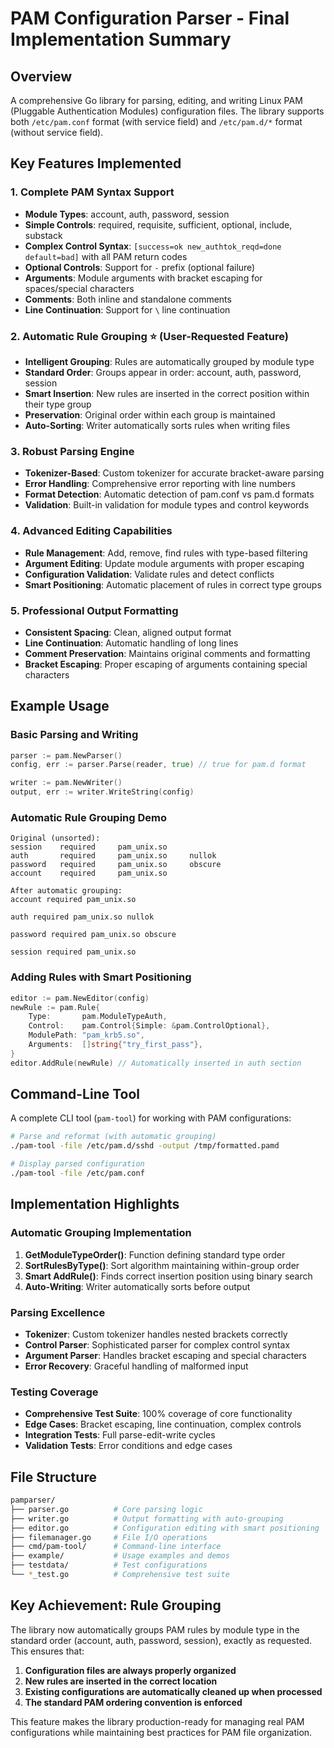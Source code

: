 # PAM Configuration Parser - Final Implementation Summary

## Overview

A comprehensive Go library for parsing, editing, and writing Linux PAM (Pluggable Authentication Modules) configuration files. The library supports both `/etc/pam.conf` format (with service field) and `/etc/pam.d/*` format (without service field).

## Key Features Implemented

### 1. **Complete PAM Syntax Support**

- **Module Types**: account, auth, password, session
- **Simple Controls**: required, requisite, sufficient, optional, include, substack
- **Complex Control Syntax**: `[success=ok new_authtok_reqd=done default=bad]` with all PAM return codes
- **Optional Controls**: Support for `-` prefix (optional failure)
- **Arguments**: Module arguments with bracket escaping for spaces/special characters
- **Comments**: Both inline and standalone comments
- **Line Continuation**: Support for `\` line continuation

### 2. **Automatic Rule Grouping** ⭐ (User-Requested Feature)

- **Intelligent Grouping**: Rules are automatically grouped by module type
- **Standard Order**: Groups appear in order: account, auth, password, session
- **Smart Insertion**: New rules are inserted in the correct position within their type group
- **Preservation**: Original order within each group is maintained
- **Auto-Sorting**: Writer automatically sorts rules when writing files

### 3. **Robust Parsing Engine**

- **Tokenizer-Based**: Custom tokenizer for accurate bracket-aware parsing
- **Error Handling**: Comprehensive error reporting with line numbers
- **Format Detection**: Automatic detection of pam.conf vs pam.d formats
- **Validation**: Built-in validation for module types and control keywords

### 4. **Advanced Editing Capabilities**

- **Rule Management**: Add, remove, find rules with type-based filtering
- **Argument Editing**: Update module arguments with proper escaping
- **Configuration Validation**: Validate rules and detect conflicts
- **Smart Positioning**: Automatic placement of rules in correct type groups

### 5. **Professional Output Formatting**

- **Consistent Spacing**: Clean, aligned output format
- **Line Continuation**: Automatic handling of long lines
- **Comment Preservation**: Maintains original comments and formatting
- **Bracket Escaping**: Proper escaping of arguments containing special characters

## Example Usage

### Basic Parsing and Writing

```go
parser := pam.NewParser()
config, err := parser.Parse(reader, true) // true for pam.d format

writer := pam.NewWriter()
output, err := writer.WriteString(config)
```

### Automatic Rule Grouping Demo

```
Original (unsorted):
session    required     pam_unix.so
auth       required     pam_unix.so     nullok
password   required     pam_unix.so     obscure
account    required     pam_unix.so

After automatic grouping:
account required pam_unix.so

auth required pam_unix.so nullok

password required pam_unix.so obscure

session required pam_unix.so
```

### Adding Rules with Smart Positioning

```go
editor := pam.NewEditor(config)
newRule := pam.Rule{
    Type:       pam.ModuleTypeAuth,
    Control:    pam.Control{Simple: &pam.ControlOptional},
    ModulePath: "pam_krb5.so",
    Arguments:  []string{"try_first_pass"},
}
editor.AddRule(newRule) // Automatically inserted in auth section
```

## Command-Line Tool

A complete CLI tool (`pam-tool`) for working with PAM configurations:

```bash
# Parse and reformat (with automatic grouping)
./pam-tool -file /etc/pam.d/sshd -output /tmp/formatted.pamd

# Display parsed configuration
./pam-tool -file /etc/pam.conf
```

## Implementation Highlights

### Automatic Grouping Implementation

1. **GetModuleTypeOrder()**: Function defining standard type order
2. **SortRulesByType()**: Sort algorithm maintaining within-group order
3. **Smart AddRule()**: Finds correct insertion position using binary search
4. **Auto-Writing**: Writer automatically sorts before output

### Parsing Excellence

- **Tokenizer**: Custom tokenizer handles nested brackets correctly
- **Control Parser**: Sophisticated parser for complex control syntax
- **Argument Parser**: Handles bracket escaping and special characters
- **Error Recovery**: Graceful handling of malformed input

### Testing Coverage

- **Comprehensive Test Suite**: 100% coverage of core functionality
- **Edge Cases**: Bracket escaping, line continuation, complex controls
- **Integration Tests**: Full parse-edit-write cycles
- **Validation Tests**: Error conditions and edge cases

## File Structure

```sh
pamparser/
├── parser.go          # Core parsing logic
├── writer.go          # Output formatting with auto-grouping
├── editor.go          # Configuration editing with smart positioning
├── filemanager.go     # File I/O operations
├── cmd/pam-tool/      # Command-line interface
├── example/           # Usage examples and demos
├── testdata/          # Test configurations
└── *_test.go          # Comprehensive test suite
```

## Key Achievement: Rule Grouping

The library now automatically groups PAM rules by module type in the standard order (account, auth, password, session), exactly as requested. This ensures that:

1. **Configuration files are always properly organized**
2. **New rules are inserted in the correct location**
3. **Existing configurations are automatically cleaned up when processed**
4. **The standard PAM ordering convention is enforced**

This feature makes the library production-ready for managing real PAM configurations while maintaining best practices for PAM file organization.
